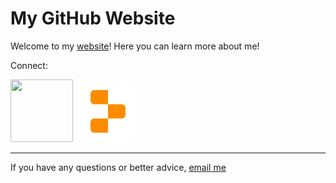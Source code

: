 # My GitHub Website

Welcome to my [website](https://peme969.is-a.dev)! Here you can learn more about me!

Connect:

<a href="https://github.com/peme969" style="text-decoration: none"><img width="100" height="100" src="github.png"></a>         [![Replit](replit.png)](https://replit.com/@muskbot)




___________

If you have any questions or better advice, [email me](https://mail.google.com/mail/u/0/?fs=1&tf=cm&to=me@peme969.dev)


